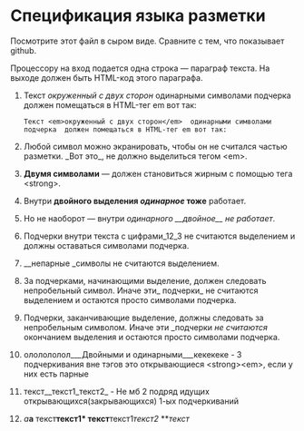 

# Спецификация языка разметки

Посмотрите этот файл в сыром виде. Сравните с тем, что показывает github.

Процессору на вход подается одна строка — параграф текста. 
На выходе должен быть HTML-код этого параграфа.

1.	Текст _окруженный с двух сторон_  одинарными символами подчерка 
	должен помещаться в HTML-тег em вот так:

	`Текст <em>окруженный с двух сторон</em>  одинарными символами подчерка 
	должен помещаться в HTML-тег em вот так:`

2.	Любой символ можно экранировать, чтобы он не считался частью разметки. 
	\_Вот это\_, не должно выделиться тегом \<em\>.

3.	__Двумя символами__ — должен становиться жирным с помощью тега \<strong\>.

4.	Внутри __двойного выделения _одинарное_ тоже__ работает.

5.	Но не наоборот — внутри _одинарного \_\_двойное\_\_ не работает_.

6.	Подчерки внутри текста c цифрами_12_3 не считаются выделением и должны оставаться символами подчерка.

7.	__непарные _символы не считаются выделением.

8.	За подчерками, начинающими выделение, должен следовать непробельный символ. Иначе эти_ подчерки_ не считаются выделением 
	и остаются просто символами подчерка.

9.	Подчерки, заканчивающие выделение, должны следовать за непробельным символом. Иначе эти _подчерки _не считаются_ окончанием выделения 
	и остаются просто символами подчерка.

10. ололололол___Двойными и одинарными___кекекеке - 3 подчеркивания вне тэгов это открывающиеся \<strong\>\<em\>, если у них есть парные	

11. текст\_\_текст1_текст2_ - Не мб 2 подряд идущих открывающихся(закрывающихся) 1-ых подчеркиваний

12. *a***a**
текст**текст1*
текст**текст1*текст2*
***текст*

